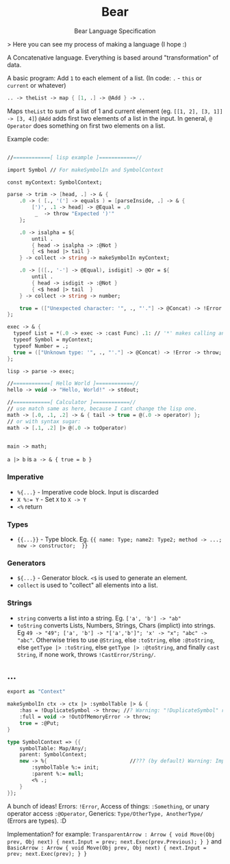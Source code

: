 <h1 align="center"> Bear </h1>
<p align="center">Bear Language Specification</p>
> Here you can see my process of making a language (I hope :)

A Concatenative language. Everything is based around "transformation" of data.

A basic program: Add `1` to each element of a list.
(In code: `.` - `this` or `current` or whatever)
```fsharp
.. -> theList -> map { [1, .] -> @Add } -> ..
```
Maps `theList` to sum of a list of 1 and current element (eg. `[[1, 2], [3, 1]] -> [3, 4]`) `@Add` adds first two elements of a list in the input. In general, `@` `Operator` does something on first two elements on a list.

Example code:
```fsharp

//============[ lisp example ]============//

import Symbol // For makeSymbolIn and SymbolContext

const myContext: SymbolContext;

parse -> trim -> [head, .] -> & {
  	.0 -> ( [., '('] -> equals ) = [parseInside, .] -> & {
		[')', .1 -> head] -> @Equal = .0
		 _  -> throw "Expected ')'"
	};

  	.0 -> isalpha = ${
		until .
		{ head -> isalpha -> :@Not }
		{ <$ head |> tail }
	} -> collect -> string -> makeSymbolIn myContext;

	.0 -> [([., '-'] -> @Equal), isdigit] -> @Or = ${
		until .
		{ head -> isdigit -> :@Not }
		{ <$ head |> tail  }
	} -> collect -> string -> number;

   	true = (["Unexpected character: '", ., "'."] -> @Concat) -> !Error -> throw;
};

exec -> & {
  typeof List = *(.0 -> exec -> :cast Func) .1: // '*' makes calling an expression possible
  typeof Symbol = myContext;
  typeof Number = .;
  true = (["Unknown type: '", ., "'."] -> @Concat) -> !Error -> throw;
};

lisp -> parse -> exec;

//============[ Hello World ]============//
hello -> void -> "Hello, World!" -> stdout;

//============[ Calculator ]============//
// use match same as here, because I cant change the lisp one.
math -> [.0, .1, .2] -> & { tail -> true = @(.0 -> operator) };
// or with syntax sugar:
math -> [.1, .2] |> @(.0 -> toOperator)


main -> math;
```

`a |> b` is `a -> & { true = b }`

### Imperative
* `%{...}` - Imperative code block. Input is discarded
* `X %:= Y` - Set `X` to `X -> Y`
* `<%` return

### Types
* `{{...}}` - Type block. Eg. `{{ name: Type; name2: Type2; method -> ...; new -> constructor;  }}`

### Generators
* `${...}` - Generator block. `<$` is used to generate an element.
* `collect` is used to "collect" all elements into a list.

### Strings
* `string` converts a list into a string. Eg. `['a', 'b'] -> "ab"`
* `toString` converts Lists, Numbers, Strings, Chars (implict) into strings. Eg `49 -> "49"; ['a', 'b'] -> "['a','b']"; 'x' -> "x"; "abc" -> "abc"`.
Otherwise tries to use `@String`, 
else `:toString`,
else `:@toString`,
else `getType |> :toString`,
else `getType |> :@toString`,
and finally `cast String`,
if none work, throws `!CastError/String/`.

## ...

```fsharp
export as "Context"

makeSymbolIn ctx -> ctx |> :symbolTable |> & {
	:has = !DuplicateSymbol -> throw; //? Warning: "!DuplicateSymbol" receives input! To remove this warning add ". ->" in front of "!DuplicateSymbol".
	:full = void -> !OutOfMemoryError -> throw;
	true = :@Put;
}

type SymbolContext => {{
	symbolTable: Map/Any/;
	parent: SymbolContext;
	new -> %{                           //??? (by default) Warning: Imperative code block shouldn't be used. 
		:symbolTable %:= init;
		:parent %:= null;
		<% .;
	}
}};

```

A bunch of ideas! Errors: `!Error`, Access of things: `:Something`, or unary operator access `:@Operator`, Generics: `Type/OtherType, AnotherType/` (Errors are types).
:D

Implementation?
for example: `TransparentArrow : Arrow { void Move(Obj prev, Obj next) { next.Input = prev; next.Exec(prev.Previous); } }`
and `BasicArrow : Arrow { void Move(Obj prev, Obj next) { next.Input = prev; next.Exec(prev); } }`



